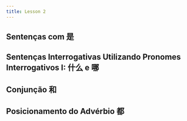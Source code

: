 ```yaml
---
title: Lesson 2
---
```


## Sentenças com 是
## Sentenças Interrogativas Utilizando Pronomes Interrogativos I: 什么 e 哪
## Conjunção 和
## Posicionamento do Advérbio 都